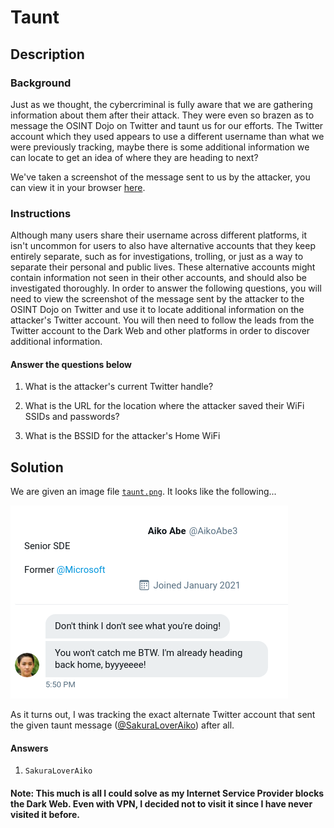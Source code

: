 # Taunt

## Description

### Background

Just as we thought, the cybercriminal is fully aware that we are gathering information about them after their attack. They were even so brazen as to message the OSINT Dojo on Twitter and taunt us for our efforts. The Twitter account which they used appears to use a different username than what we were previously tracking, maybe there is some additional information we can locate to get an idea of where they are heading to next?

We've taken a screenshot of the message sent to us by the attacker, you can view it in your browser [here](https://raw.githubusercontent.com/OsintDojo/public/main/taunt.png).

### Instructions

Although many users share their username across different platforms, it isn't uncommon for users to also have alternative accounts that they keep entirely separate, such as for investigations, trolling, or just as a way to separate their personal and public lives. These alternative accounts might contain information not seen in their other accounts, and should also be investigated thoroughly. In order to answer the following questions, you will need to view the screenshot of the message sent by the attacker to the OSINT Dojo on Twitter and use it to locate additional information on the attacker's Twitter account. You will then need to follow the leads from the Twitter account to the Dark Web and other platforms in order to discover additional information.

#### Answer the questions below

1. What is the attacker's current Twitter handle?

2. What is the URL for the location where the attacker saved their WiFi  SSIDs and passwords?

3. What is the BSSID for the attacker's Home WiFi

## Solution

We are given an image file [`taunt.png`](./taunt.png). It looks like the following...

![image](./taunt.png)

As it turns out, I was tracking the exact alternate Twitter account that sent the given taunt message ([@SakuraLoverAiko](https://x.com/sakuraloveraiko)) after all.

#### Answers

1. `SakuraLoverAiko`

#### Note: This much is all I could solve as my Internet Service Provider blocks the Dark Web. Even with VPN, I decided not to visit it since I have never visited it before.